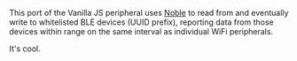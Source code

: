 This port of the Vanilla JS peripheral uses [Noble](https://github.com/sandeepmistry/noble#running-on-linux) to read from and eventually write to whitelisted BLE devices (UUID prefix), reporting data from those devices within range on the same interval as individual WiFi peripherals.

It's cool.

